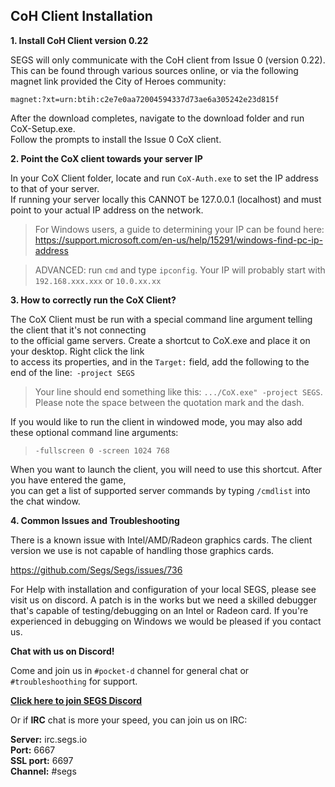 CoH Client Installation
------

**1. Install CoH Client version 0.22**

SEGS will only communicate with the CoH client from Issue 0 (version 0.22).  
This can be found through various sources online, or via the following magnet link provided the City of Heroes community:  

```
magnet:?xt=urn:btih:c2e7e0aa72004594337d73ae6a305242e23d815f
```

After the download completes, navigate to the download folder and run CoX-Setup.exe.  
Follow the prompts to install the Issue 0 CoX client.  


**2. Point the CoX client towards your server IP**

In your CoX Client folder, locate and run `CoX-Auth.exe` to set the IP address to that of your server.  
If running your server locally this CANNOT be 127.0.0.1 (localhost) and must point to your actual IP address on the network.  
   
> For Windows users, a guide to determining your IP can be found here: https://support.microsoft.com/en-us/help/15291/windows-find-pc-ip-address
   
> ADVANCED: run `cmd` and type `ipconfig`. Your IP will probably start with `192.168.xxx.xxx` or `10.0.xx.xx`


**3. How to correctly run the CoX Client?**

The CoX Client must be run with a special command line argument telling the client that it's not connecting  
to the official game servers. Create a shortcut to CoX.exe and place it on your desktop. Right click the link  
to access its properties, and in the `Target:` field, add the following to the end of the line:` -project SEGS`  

> Your line should end something like this: `.../CoX.exe" -project SEGS`.  
> Please note the space between the quotation mark and the dash.

If you would like to run the client in windowed mode, you may also add these optional command line arguments:  

> `-fullscreen 0 -screen 1024 768`

When you want to launch the client, you will need to use this shortcut. After you have entered the game,   
you can get a list of supported server commands by typing `/cmdlist` into the chat window.  


**4. Common Issues and Troubleshooting**

There is a known issue with Intel/AMD/Radeon graphics cards.
The client version we use is not capable of handling those graphics cards.

https://github.com/Segs/Segs/issues/736

For Help with installation and configuration of your local SEGS, please see visit us on discord.
A patch is in the works but we need a skilled debugger that's capable of testing/debugging on an
Intel or Radeon card. If you're experienced in debugging on Windows we would be pleased if you contact us.

**Chat with us on Discord!**

Come and join us in `#pocket-d` channel for general chat or `#troubleshoothing` for support.  

 [**Click here to join SEGS Discord**](https://discord.segs.io/)  

Or if **IRC** chat is more your speed, you can join us on IRC:  

  **Server:** irc.segs.io  
  **Port:** 6667  
  **SSL port:** 6697  
  **Channel:** #segs  
